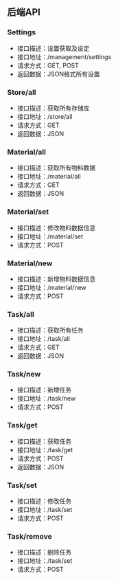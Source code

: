 ## 后端API

### Settings

- 接口描述：设置获取及设定
- 接口地址：/management/settings
- 请求方式：GET, POST
- 返回数据：JSON格式所有设置



### Store/all

- 接口描述：获取所有存储库
- 接口地址：/store/all
- 请求方式：GET
- 返回数据：JSON



### Material/all

- 接口描述：获取所有物料数据
- 接口地址：/material/all
- 请求方式：GET
- 返回数据：JSON



### Material/set

- 接口描述：修改物料数据信息
- 接口地址：/material/set
- 请求方式：POST



### Material/new

- 接口描述：新增物料数据信息
- 接口地址：/material/new
- 请求方式：POST



### Task/all

- 接口描述：获取所有任务
- 接口地址：/task/all
- 请求方式：GET
- 返回数据：JSON



### Task/new

- 接口描述：新增任务
- 接口地址：/task/new
- 请求方式：POST



### Task/get

- 接口描述：获取任务
- 接口地址：/task/get
- 请求方式：POST
- 返回数据：JSON



### Task/set

- 接口描述：修改任务
- 接口地址：/task/set
- 请求方式：POST



### Task/remove

- 接口描述：删除任务
- 接口地址：/task/set
- 请求方式：POST

